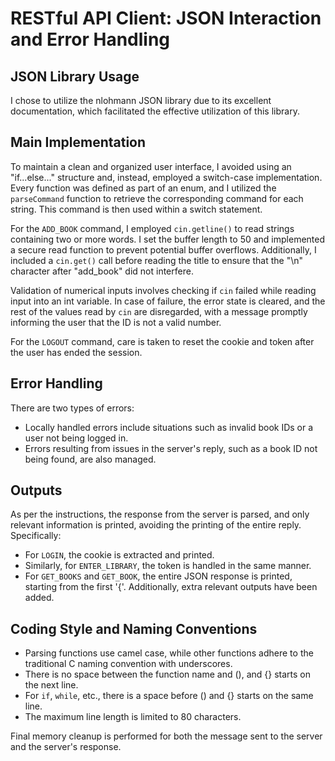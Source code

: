 # RESTful API Client: JSON Interaction and Error Handling

## JSON Library Usage

I chose to utilize the nlohmann JSON library due to its excellent documentation, which facilitated the effective utilization of this library.

## Main Implementation

To maintain a clean and organized user interface, I avoided using an "if...else..." structure and, instead, employed a switch-case implementation. Every function was defined as part of an enum, and I utilized the `parseCommand` function to retrieve the corresponding command for each string. This command is then used within a switch statement.

For the `ADD_BOOK` command, I employed `cin.getline()` to read strings containing two or more words. I set the buffer length to 50 and implemented a secure read function to prevent potential buffer overflows. Additionally, I included a `cin.get()` call before reading the title to ensure that the "\n" character after "add_book" did not interfere.

Validation of numerical inputs involves checking if `cin` failed while reading input into an int variable. In case of failure, the error state is cleared, and the rest of the values read by `cin` are disregarded, with a message promptly informing the user that the ID is not a valid number.

For the `LOGOUT` command, care is taken to reset the cookie and token after the user has ended the session.

## Error Handling

There are two types of errors:
- Locally handled errors include situations such as invalid book IDs or a user not being logged in.
- Errors resulting from issues in the server's reply, such as a book ID not being found, are also managed.

## Outputs

As per the instructions, the response from the server is parsed, and only relevant information is printed, avoiding the printing of the entire reply. Specifically:
- For `LOGIN`, the cookie is extracted and printed.
- Similarly, for `ENTER_LIBRARY`, the token is handled in the same manner.
- For `GET_BOOKS` and `GET_BOOK`, the entire JSON response is printed, starting from the first '{'. Additionally, extra relevant outputs have been added.

## Coding Style and Naming Conventions

- Parsing functions use camel case, while other functions adhere to the traditional C naming convention with underscores.
- There is no space between the function name and (), and {} starts on the next line.
- For `if`, `while`, etc., there is a space before () and {} starts on the same line.
- The maximum line length is limited to 80 characters.

Final memory cleanup is performed for both the message sent to the server and the server's response.
